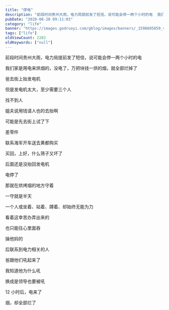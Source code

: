 ```yaml
---
title: "停电"
description: "前段时间贵州大雨，电力局提前发了短信，说可能会停一两个小时的电  我们家是用电来烘烟的，没电了，万把块钱一烘的烟，就全部烂掉了  爸去街上抬发电机  但是发电机太大，至少需要三个人  找不到人  姐夫说用钱请人..."
pubDate: "2020-08-28 09:11:03"
category: "life"
banner: "https://images.godruoyi.com/gblog/images/banners/_1598605859_vwfXGqateM.avif"
tags: ["life"]
oldViewCount: 2282
oldKeywords: ["null"]
---
```


前段时间贵州大雨，电力局提前发了短信，说可能会停一两个小时的电

我们家是用电来烘烟的，没电了，万把块钱一烘的烟，就全部烂掉了

爸去街上抬发电机

但是发电机太大，至少需要三个人

找不到人

姐夫说用钱请人也的去抬啊

可能是先去街上试了下

差零件

联系海军开车送去黄都购买

买回，上好，什么筛子又坏了

后面还是没抬回发电机

电停了

那就在烘烤烟的地方守着

一守就是半天

一个人或坐着、站着、蹲着、却始终无能为力

看着这幸苦办弄出来的

也只能往心里面吞

操他妈的

后联系到电力相关的人

爸跟他们吼起来了

我知道他为什么吼

换成是领导也要被吼

12 小时后，电来了

烟，却全部烂了
